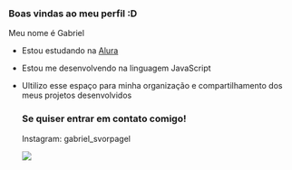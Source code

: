 ### Boas vindas ao meu perfil :D 

Meu nome é Gabriel

- Estou estudando na [Alura](https://www.alura.com.br)
- Estou me desenvolvendo na linguagem JavaScript
- Ultilizo esse espaço para minha organização e compartilhamento dos meus projetos desenvolvidos

  ### Se quiser entrar em contato comigo!

  Instagram: gabriel_svorpagel

  ![]([https://tenor.com/sIeER9fFa5N.gif](https://media.tenor.com/-yYWqSWsFKIAAAAd/honest-reaction-freddy.gif)https://media.tenor.com/-yYWqSWsFKIAAAAd/honest-reaction-freddy.gif)
